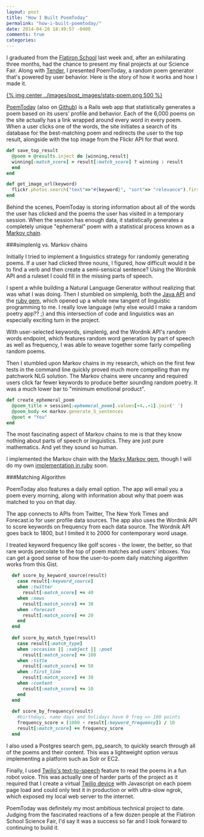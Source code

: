 ```yaml
---
layout: post
title: "How I Built PoemToday"
permalink: "how-i-built-poemtoday/"
date: 2014-04-28 18:49:57 -0400
comments: true
categories: 
---
```


I graduated from the [Flatiron School](http://flatironschool.com/) last week and, after an exhilarating three months, had the chance to present my final projects at our Science Fair. Along with [Tender](http://tendermessenger.com/), I presented PoemToday, a random poem generator that's powered by user behavior. Here is the story of how it works and how I made it.

[{% img center ../images/post_images/stats-poem.png 500 %}](http://www.poemtoday.com/poems/3568?keyword=plato)

[PoemToday](http://www.poemtoday.com/) (also on [Github](https://github.com/alexpatriquin/poem-today)) is a Rails web app that statistically generates a poem based on its users' profile and behavior. Each of the 6,000 poems on the site actually has a link wrapped around every word in every poem. When a user clicks one of the words, the site initiates a search of its database for the best-matching poem and redirects the user to the top result, alongside with the top image from the Flickr API for that word.

```ruby
def save_top_result
  @poem = @results.inject do |winning,result| 
  winning[:match_score] > result[:match_score] ? winning : result 
  end
end

def get_image_url(keyword)
  flickr.photos.search("text"=>"#{keyword}", "sort"=> "relevance").first
end
```

Behind the scenes, PoemToday is storing information about all of the words the user has clicked and the poems the user has visited in a temporary session. When the session has enough data, it statistically generates a completely unique "ephemeral" poem with a statistical process known as a [Markov chain](http://en.wikipedia.org/wiki/Markov_chain).

###simplenlg vs. Markov chains

Initially I tried to implement a linguistics strategy for randomly generating poems. If a user had clicked three nouns, I figured,  how difficult would it be to find a verb and then create a semi-sensical sentence? Using the Wordnik API and a ruleset I could fill in the missing parts of speech.

I spent a while building a Natural Language Generator without realizing that was what I was doing. Then I stumbled on simplenlg, both the [Java API](https://code.google.com/p/simplenlg/) and the [ruby gem](https://github.com/efi/simplenlg), which opened up a whole new tangent of linguistic programming to me. I really love language (why else would I make a random poetry app?? ;) and this intersection of code and linguistics was an especially exciting turn in the project.

With user-selected keywords, simplenlg, and the Wordnik API's random words endpoint, which features random word generation by part of speech as well as frequency, I was able to weave together some fairly compelling random poems.

Then I stumbled upon Markov chains in my research, which on the first few tests in the command line quickly proved much more compelling than my patchwork NLG solution. The Markov chains were uncanny and required users click far fewer keywords to produce better sounding random poetry. It was a much lower bar to "minimum emotional product". 

```ruby
def create_ephemeral_poem
  @poem_title = session[:ephemeral_poem].values[-4..-1].join(' ')
  @poem_body << markov.generate_5_sentences
  @poet = "You"
end
```

The most fascinating aspect of Markov chains to me is that they know nothing about parts of speech or linguistics. They are just pure mathematics. And yet they sound so human.

I implemented the Markov chain with the [Marky Markov gem](https://github.com/zolrath/marky_markov), though I will do my own [implementation in ruby](https://gist.github.com/alexpatriquin/11226396) soon.

###Matching Algorithm

PoemToday also features a daily email option. The app will email you a poem every morning, along with information about why that poem was matched to you on that day.

The app connects to APIs from Twitter, The New York Times and Forecast.io for user profile data sources. The app also uses the Wordnik API to score keywords on frequency from each data source. The Wordnik API goes back to 1800, but I limited it to 2000 for contemporary word usage.

I treated keyword frequency like golf scores - the lower, the better, so that rare words percolate to the top of poem matches and users' inboxes. You can get a good sense of how the user-to-poem daily matching algorithm works from this Gist.

```ruby Keyword-Poem Match Scoring https://github.com/alexpatriquin/poem-today/blob/master/app/models/poem_scorer.rb source
  def score_by_keyword_source(result)
    case result[:keyword_source]
    when :twitter
      result[:match_score] += 40
    when :news
      result[:match_score] += 30
    when :forecast
      result[:match_score] += 20
    end
  end
 
  def score_by_match_type(result)
    case result[:match_type]
    when :occasion || :subject || :poet
      result[:match_score] += 100
    when :title
      result[:match_score] += 50
    when :first_line
      result[:match_score] += 30  
    when :content
      result[:match_score] += 10
    end
  end
 
  def score_by_frequency(result)
    #birthdays, name days and holidays have 0 freq => 100 points
    frequency_score = (1000 - result[:keyword_frequency]) / 10
    result[:match_score] += frequency_score
  end
```

I also used a Postgres search gem, pg_search, to quickly search through all of the poems and their content. This was a lightweight option versus implementing a platform such as Solr or EC2.

Finally, I used [Twilio's text-to-speech](http://localhost:4000/twilio-text-to-speech-in-rails-4) feature to read the poems in a fun robot voice. This was actually one of harder parts of the project as it required that I create a virtual [Twilio device](http://localhost:4000/twilio-text-to-speech-in-rails-4) with Javascript on each poem page load and could only test it in production or with ultra-slow ngrok, which exposed my local web server to the internet.

PoemToday was definitely my most ambitious technical project to date. Judging from the fascinated reactions of a few dozen people at the Flatiron School Science Fair, I'd say it was a success so far and I look forward to continuing to build it.